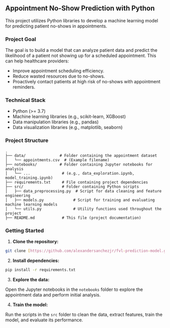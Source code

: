 ## Appointment No-Show Prediction with Python

This project utilizes Python libraries to develop a machine learning model for predicting patient no-shows in appointments. 

### Project Goal

The goal is to build a model that can analyze patient data and predict the likelihood of a patient not showing up for a scheduled appointment. This can help healthcare providers:

* Improve appointment scheduling efficiency.
* Reduce wasted resources due to no-shows.
* Proactively contact patients at high risk of no-shows with appointment reminders.


### Technical Stack

* Python (>= 3.7)
* Machine learning libraries (e.g., scikit-learn, XGBoost)
* Data manipulation libraries (e.g., pandas)
* Data visualization libraries (e.g., matplotlib, seaborn)


### Project Structure

```
.
├── data/               # Folder containing the appointment dataset
│   └── appointments.csv  # (Example filename)
├── notebooks/          # Folder containing Jupyter notebooks for analysis
│   └── ...              # (e.g., data_exploration.ipynb, model_training.ipynb)
├── requirements.txt     # File containing project dependencies
├── src/                 # Folder containing Python scripts
│   ├── data_preprocessing.py  # Script for data cleaning and feature engineering
│   ├── models.py             # Script for training and evaluating machine learning models
│   └── utils.py              # Utility functions used throughout the project
├── README.md            # This file (project documentation)
```

### Getting Started

1. **Clone the repository:**

```bash
git clone [https://github.com/alexandersanchezjr/fvl-prediction-model.git](https://github.com/alexandersanchezjr/fvl-prediction-model.git)
```

2. **Install dependencies:**

```bash
pip install -r requirements.txt
```

3. **Explore the data:**

Open the Jupyter notebooks in the `notebooks` folder to explore the appointment data and perform initial analysis.

4. **Train the model:**

Run the scripts in the `src` folder to clean the data, extract features, train the model, and evaluate its performance.
